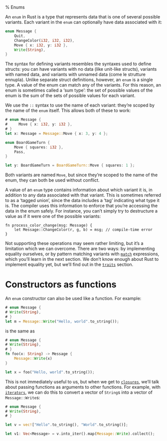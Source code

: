 % Enums

An `enum` in Rust is a type that represents data that is one of
several possible variants. Each variant in the `enum` can optionally
have data associated with it:

```rust
enum Message {
    Quit,
    ChangeColor(i32, i32, i32),
    Move { x: i32, y: i32 },
    Write(String),
}
```

The syntax for defining variants resembles the syntaxes used to define structs:
you can have variants with no data (like unit-like structs), variants with named
data, and variants with unnamed data (come le strutture ennupla). Unlike
separate struct definitions, however, an `enum` is a single type. A
value of the enum can match any of the variants. For this reason, an
enum is sometimes called a ‘sum type’: the set of possible values of the
enum is the sum of the sets of possible values for each variant.

We use the `::` syntax to use the name of each variant: they’re scoped by the name
of the `enum` itself. This allows both of these to work:

```rust
# enum Message {
#     Move { x: i32, y: i32 },
# }
let x: Message = Message::Move { x: 3, y: 4 };

enum BoardGameTurn {
    Move { squares: i32 },
    Pass,
}

let y: BoardGameTurn = BoardGameTurn::Move { squares: 1 };
```

Both variants are named `Move`, but since they’re scoped to the name of
the enum, they can both be used without conflict.

A value of an `enum` type contains information about which variant it is,
in addition to any data associated with that variant. This is sometimes
referred to as a ‘tagged union’, since the data includes a ‘tag’
indicating what type it is. The compiler uses this information to
enforce that you’re accessing the data in the enum safely. For instance,
you can’t simply try to destructure a value as if it were one of the
possible variants:

```rust,ignore
fn process_color_change(msg: Message) {
    let Message::ChangeColor(r, g, b) = msg; // compile-time error
}
```

Not supporting these operations may seem rather limiting, but it’s a limitation
which we can overcome. There are two ways: by implementing equality ourselves,
or by pattern matching variants with [`match`][match] expressions, which you’ll
learn in the next section. We don’t know enough about Rust to implement
equality yet, but we’ll find out in the [`traits`][traits] section.

[match]: match.html
[traits]: traits.html

# Constructors as functions

An `enum` constructor can also be used like a function. For example:

```rust
# enum Message {
# Write(String),
# }
let m = Message::Write("Hello, world".to_string());
```

is the same as

```rust
# enum Message {
# Write(String),
# }
fn foo(x: String) -> Message {
    Message::Write(x)
}

let x = foo("Hello, world".to_string());
```

This is not immediately useful to us, but when we get to
[`closures`][closures], we’ll talk about passing functions as arguments to
other functions. For example, with [`iterators`][iterators], we can do this
to convert a vector of `String`s into a vector of `Message::Write`s:

```rust
# enum Message {
# Write(String),
# }

let v = vec!["Hello".to_string(), "World".to_string()];

let v1: Vec<Message> = v.into_iter().map(Message::Write).collect();
```

[closures]: closures.html
[iterators]: iterators.html
